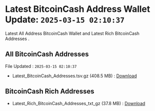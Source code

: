 # Latest BitcoinCash Address Wallet Update: `2025-03-15 02:10:37`

Latest All Address BitcoinCash Wallet and Latest Rich BitcoinCash Addresses .

## All BitcoinCash Addresses

File Updated : `2025-03-15 02:10:37`

- Latest_BitcoinCash_Addresses.tsv.gz (408.5 MB) : [Download](https://github.com/Pymmdrza/Rich-Address-Wallet/releases/tag/BitcoinCash)

## BitcoinCash Rich Addresses

- Latest_Rich_BitcoinCash_Addresses_txt_gz (37.8 MB) : [Download](https://github.com/Pymmdrza/Rich-Address-Wallet/releases/tag/BitcoinCash)
